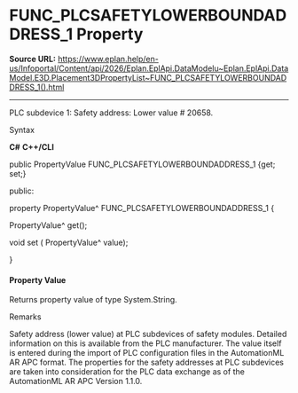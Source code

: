 # FUNC_PLCSAFETYLOWERBOUNDADDRESS_1 Property

**Source URL:** https://www.eplan.help/en-us/Infoportal/Content/api/2026/Eplan.EplApi.DataModelu~Eplan.EplApi.DataModel.E3D.Placement3DPropertyList~FUNC_PLCSAFETYLOWERBOUNDADDRESS_1().html

---

PLC subdevice 1: Safety address: Lower value # 20658.

Syntax

**C#**
**C++/CLI**


public PropertyValue FUNC_PLCSAFETYLOWERBOUNDADDRESS_1 {get; set;}

public:

property PropertyValue^ FUNC_PLCSAFETYLOWERBOUNDADDRESS_1 {

   PropertyValue^ get();

   void set (    PropertyValue^ value);

}


#### Property Value

Returns property value of type System.String.

Remarks

Safety address (lower value) at PLC subdevices of safety modules. Detailed information on this is available from the PLC manufacturer. The value itself is entered during the import of PLC configuration files in the AutomationML AR APC format. The properties for the safety addresses at PLC subdevices are taken into consideration for the PLC data exchange as of the AutomationML AR APC Version 1.1.0.
